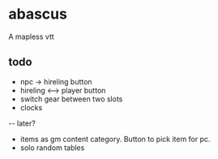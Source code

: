 # abascus

A mapless vtt

## todo

- npc -> hireling button
- hireling <--> player button
- switch gear between two slots
- clocks

-- later?

- items as gm content category. Button to pick item for pc.
- solo random tables
